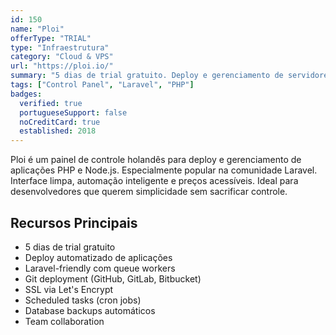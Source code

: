 ```yaml
---
id: 150
name: "Ploi"
offerType: "TRIAL"
type: "Infraestrutura"
category: "Cloud & VPS"
url: "https://ploi.io/"
summary: "5 dias de trial gratuito. Deploy e gerenciamento de servidores. Laravel-friendly. Holanda."
tags: ["Control Panel", "Laravel", "PHP"]
badges:
  verified: true
  portugueseSupport: false
  noCreditCard: true
  established: 2018
---
```


Ploi é um painel de controle holandês para deploy e gerenciamento de aplicações PHP e Node.js. Especialmente popular na comunidade Laravel. Interface limpa, automação inteligente e preços acessíveis. Ideal para desenvolvedores que querem simplicidade sem sacrificar controle.

## Recursos Principais

- 5 dias de trial gratuito
- Deploy automatizado de aplicações
- Laravel-friendly com queue workers
- Git deployment (GitHub, GitLab, Bitbucket)
- SSL via Let's Encrypt
- Scheduled tasks (cron jobs)
- Database backups automáticos
- Team collaboration
